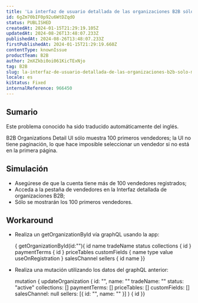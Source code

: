```yaml
---
title: 'La interfaz de usuario detallada de las organizaciones B2B sólo muestra 100 primeros vendedores'
id: 6gZm70bIF0p92u6WtDZqdO
status: PUBLISHED
createdAt: 2024-01-15T21:29:19.105Z
updatedAt: 2024-08-26T13:48:07.233Z
publishedAt: 2024-08-26T13:48:07.233Z
firstPublishedAt: 2024-01-15T21:29:19.660Z
contentType: knownIssue
productTeam: B2B
author: 2mXZkbi0oi061KicTExNjo
tag: B2B
slug: la-interfaz-de-usuario-detallada-de-las-organizaciones-b2b-solo-muestra-100-primeros-vendedores
locale: es
kiStatus: Fixed
internalReference: 966450
---
```


## Sumario

<div class="alert alert-info">
  <p>Este problema conocido ha sido traducido automáticamente del inglés.</p>
</div>


B2B Organizations Detail UI sólo muestra 100 primeros vendedores; la UI no tiene paginación, lo que hace imposible seleccionar un vendedor si no está en la primera página.


##

## Simulación



- Asegúrese de que la cuenta tiene más de 100 vendedores registrados;
- Acceda a la pestaña de vendedores en la Interfaz detallada de organizaciones B2B;
- Sólo se mostrarán los 100 primeros vendedores.



## Workaround



- Realiza un getOrganizationById vía graphQL usando la app:

    { getOrganizationById(id:""){ id name tradeName status collections { id } paymentTerms { id } priceTables customFields { name type value useOnRegistration } salesChannel sellers { id name }}

- Realiza una mutación utilizando los datos del graphQL anterior:

    mutation { updateOrganization ( id: "", name: "" tradeName: "" status: "active" collections: [] paymentTerms: [] priceTables: [] customFields: [] salesChannel: null sellers: [{ id: "", name: "" }] ) { id }}





